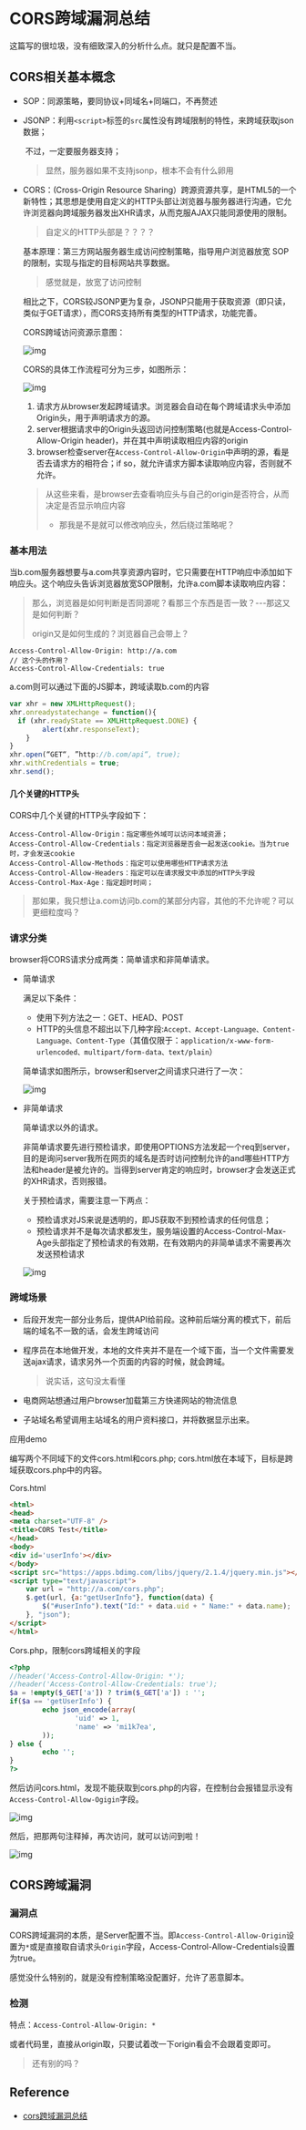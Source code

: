 # CORS跨域漏洞总结

这篇写的很垃圾，没有细致深入的分析什么点。就只是配置不当。

## CORS相关基本概念

- SOP：同源策略，要同协议+同域名+同端口，不再赘述

- JSONP：利用`<script>`标签的`src`属性没有跨域限制的特性，来跨域获取json数据；

  ​				不过，一定要服务器支持；

  > 显然，服务器如果不支持jsonp，根本不会有什么卵用

- CORS：(Cross-Origin Resource Sharing）跨源资源共享，是HTML5的一个新特性；其思想是使用自定义的HTTP头部让浏览器与服务器进行沟通，它允许浏览器向跨域服务器发出XHR请求，从而克服AJAX只能同源使用的限制。

  > 自定义的HTTP头部是？？？？

  基本原理：第三方网站服务器生成访问控制策略，指导用户浏览器放宽 SOP 的限制，实现与指定的目标网站共享数据。

  > 感觉就是，放宽了访问控制

  相比之下，CORS较JSONP更为复杂，JSONP只能用于获取资源（即只读，类似于GET请求），而CORS支持所有类型的HTTP请求，功能完善。

  CORS跨域访问资源示意图：

  ![img](https://www.mi1k7ea.com/2019/08/18/CORS%E8%B7%A8%E5%9F%9F%E6%BC%8F%E6%B4%9E%E6%80%BB%E7%BB%93/1.png)

  CORS的具体工作流程可分为三步，如图所示：

  ![img](https://www.mi1k7ea.com/2019/08/18/CORS%E8%B7%A8%E5%9F%9F%E6%BC%8F%E6%B4%9E%E6%80%BB%E7%BB%93/2.png)

  1. 请求方从browser发起跨域请求。浏览器会自动在每个跨域请求头中添加Origin头，用于声明请求方的源。
  2. server根据请求中的Origin头返回访问控制策略(也就是Access-Control-Allow-Origin header)，并在其中声明读取相应内容的origin
  3. browser检查server在`Access-Control-Allow-Origin`中声明的源，看是否去请求方的相符合；if so，就允许请求方脚本读取响应内容，否则就不允许。

  > 从这些来看，是browser去查看响应头与自己的origin是否符合，从而决定是否显示响应内容
  >
  > - 那我是不是就可以修改响应头，然后绕过策略呢？

### 基本用法

当b.com服务器想要与a.com共享资源内容时，它只需要在HTTP响应中添加如下响应头。这个响应头告诉浏览器放宽SOP限制，允许a.com脚本读取响应内容：

> 那么，浏览器是如何判断是否同源呢？看那三个东西是否一致？---那这又是如何判断？
>
> origin又是如何生成的？浏览器自己会带上？

```http
Access-Control-Allow-Origin: http://a.com
// 这个头的作用？
Access-Control-Allow-Credentials: true
```

a.com则可以通过下面的JS脚本，跨域读取b.com的内容

```javascript
var xhr = new XMLHttpRequest();
xhr.onreadystatechange = function(){
  if (xhr.readyState == XMLHttpRequest.DONE) { 
        alert(xhr.responseText); 
	}
}
xhr.open(“GET“, ”http://b.com/api“, true);
xhr.withCredentials = true;
xhr.send();
```

#### 几个关键的HTTP头

CORS中几个关键的HTTP头字段如下：

```
Access-Control-Allow-Origin：指定哪些外域可以访问本域资源；
Access-Control-Allow-Credentials：指定浏览器是否会一起发送cookie。当为true时，才会发送cookie
Access-Control-Allow-Methods：指定可以使用哪些HTTP请求方法
Access-Control-Allow-Headers：指定可以在请求报文中添加的HTTP头字段
Access-Control-Max-Age：指定超时时间；
```

> 那如果，我只想让a.com访问b.com的某部分内容，其他的不允许呢？可以更细粒度吗？

### 请求分类

browser将CORS请求分成两类：简单请求和非简单请求。

- 简单请求

  满足以下条件：

  - 使用下列方法之一：GET、HEAD、POST
  - HTTP的头信息不超出以下几种字段:`Accept、Accept-Language、Content-Language、Content-Type`（其值仅限于：`application/x-www-form-urlencoded、multipart/form-data、text/plain`）

  简单请求如图所示，browser和server之间请求只进行了一次：

  ![img](https://www.mi1k7ea.com/2019/08/18/CORS%E8%B7%A8%E5%9F%9F%E6%BC%8F%E6%B4%9E%E6%80%BB%E7%BB%93/3.png)

- 非简单请求

  简单请求以外的请求。

  非简单请求要先进行预检请求，即使用OPTIONS方法发起一个req到server，目的是询问server我所在网页的域名是否时访问控制允许的and哪些HTTP方法和header是被允许的。当得到server肯定的响应时，browser才会发送正式的XHR请求，否则报错。

  关于预检请求，需要注意一下两点：

  - 预检请求对JS来说是透明的，即JS获取不到预检请求的任何信息；
  - 预检请求并不是每次请求都发生，服务端设置的Access-Control-Max-Age头部指定了预检请求的有效期，在有效期内的非简单请求不需要再次发送预检请求

  ![img](https://www.mi1k7ea.com/2019/08/18/CORS%E8%B7%A8%E5%9F%9F%E6%BC%8F%E6%B4%9E%E6%80%BB%E7%BB%93/4.png)

### 跨域场景

- 后段开发完一部分业务后，提供API给前段。这种前后端分离的模式下，前后端的域名不一致的话，会发生跨域访问

- 程序员在本地做开发，本地的文件夹并不是在一个域下面，当一个文件需要发送ajax请求，请求另外一个页面的内容的时候，就会跨域。

  > 说实话，这句没太看懂

- 电商网站想通过用户browser加载第三方快递网站的物流信息

- 子站域名希望调用主站域名的用户资料接口，并将数据显示出来。

应用demo

编写两个不同域下的文件cors.html和cors.php; cors.html放在本域下，目标是跨域获取cors.php中的内容。

Cors.html

```html
<html>
<head>
<meta charset="UTF-8" />
<title>CORS Test</title>
</head>
<body>
<div id='userInfo'></div>
</body>
<script src="https://apps.bdimg.com/libs/jquery/2.1.4/jquery.min.js"></script>
<script type="text/javascript">
	var url = "http://a.com/cors.php";
	$.get(url, {a:"getUserInfo"}, function(data) {
		$("#userInfo").text("Id:" + data.uid + " Name:" + data.name);
	}, "json");
</script>
</html>
```

Cors.php，限制cors跨域相关的字段

```php
<?php
//header('Access-Control-Allow-Origin: *');
//header('Access-Control-Allow-Credentials: true');
$a = !empty($_GET['a']) ? trim($_GET['a']) : '';
if($a == 'getUserInfo') {
        echo json_encode(array(
                'uid' => 1,
                'name' => 'mi1k7ea',
        ));
} else {
        echo '';
}
?>
```

然后访问cors.html，发现不能获取到cors.php的内容，在控制台会报错显示没有`Access-Control-Allow-Ogigin`字段。

![img](https://www.mi1k7ea.com/2019/08/18/CORS%E8%B7%A8%E5%9F%9F%E6%BC%8F%E6%B4%9E%E6%80%BB%E7%BB%93/5.png)

然后，把那两句注释掉，再次访问，就可以访问到啦！

![img](https://www.mi1k7ea.com/2019/08/18/CORS%E8%B7%A8%E5%9F%9F%E6%BC%8F%E6%B4%9E%E6%80%BB%E7%BB%93/6.png)

## CORS跨域漏洞

### 漏洞点

CORS跨域漏洞的本质，是Server配置不当。即`Access-Control-Allow-Origin`设置为`*`或是直接取自请求头`Origin`字段，Access-Control-Allow-Credentials设置为true。

感觉没什么特别的，就是没有控制策略没配置好，允许了恶意脚本。



### 检测

特点：`Access-Control-Allow-Origin: *`

或者代码里，直接从origin取，只要试着改一下origin看会不会跟着变即可。

> 还有别的吗？

## Reference
- [cors跨域漏洞总结](https://www.mi1k7ea.com/2019/08/18/CORS%E8%B7%A8%E5%9F%9F%E6%BC%8F%E6%B4%9E%E6%80%BB%E7%BB%93/)

